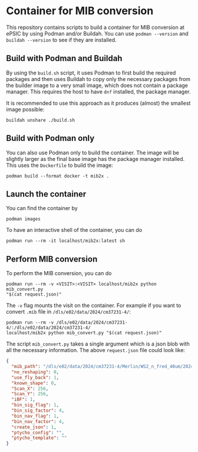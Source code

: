 # Container for MIB conversion

This repository contains scripts to build a container for MIB conversion at
ePSIC by using Podman and/or Buildah. You can use `podman --version` and
`buildah --version` to see if they are installed.

## Build with Podman and Buildah

By using the `build.sh` script, it uses Podman to first build the required
packages and then uses Buildah to copy only the necessary packages from the
builder image to a very small image, which does not contain a package manager.
This requires the host to have `dnf` installed, the package manager.

It is recommended to use this approach as it produces (almost) the smallest
image possible:

```console
buildah unshare ./build.sh
```

## Build with Podman only

You can also use Podman only to build the container. The image will be slightly
larger as the final base image has the package manager installed. This uses the
`Dockerfile` to build the image:

```console
podman build --format docker -t mib2x .
```

## Launch the container

You can find the container by

```console
podman images
```

To have an interactive shell of the container, you can do

```console
podman run --rm -it localhost/mib2x:latest sh
```

## Perform MIB conversion

To perform the MIB conversion, you can do

```console
podman run --rm -v <VISIT>:<VISIT> localhost/mib2x python mib_convert.py
"$(cat request.json)"
```

The `-v` flag mounts the visit on the container. For example if you want to
convert `.mib` file in `/dls/e02/data/2024/cm37231-4/`:

```console
podman run --rm -v /dls/e02/data/2024/cm37231-4/:/dls/e02/data/2024/cm37231-4/
localhost/mib2x python mib_convert.py "$(cat request.json)"
```

The script `mib_convert.py` takes a single argument which is a json blob
with all the necessary information. The above `request.json` file could look
like:

```json
{
  "mib_path": "/dls/e02/data/2024/cm37231-4/Merlin/WS2_n_fred_40um/20240821_150039/20240821_150035_data.mib",
  "no_reshaping": 0,
  "use_fly_back": 1,
  "known_shape": 0,
  "Scan_X": 256,
  "Scan_Y": 256,
  "iBF": 1,
  "bin_sig_flag": 1,
  "bin_sig_factor": 4,
  "bin_nav_flag": 1,
  "bin_nav_factor": 4,
  "create_json": 1,
  "ptycho_config": "",
  "ptycho_template": ""
}
```
